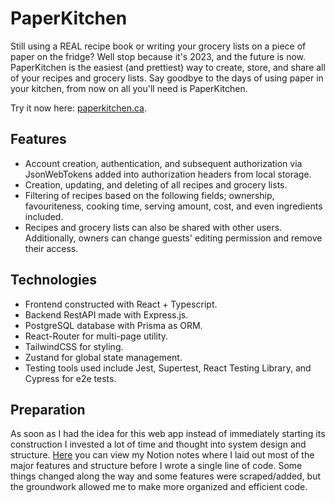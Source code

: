﻿# PaperKitchen

Still using a REAL recipe book or writing your grocery lists on a piece of paper on the fridge? Well stop because it's 2023, and the future is now. PaperKitchen is the easiest (and prettiest) way to create, store, and share all of your recipes and grocery lists. Say goodbye to the days of using paper in your kitchen, from now on all you'll need is PaperKitchen.

Try it now here: [paperkitchen.ca](https://paperkitchen.ca).

## Features

- Account creation, authentication, and subsequent authorization via JsonWebTokens added into authorization headers from local storage.
- Creation, updating, and deleting of all recipes and grocery lists.
- Filtering of recipes based on the following fields; ownership, favouriteness, cooking time, serving amount, cost, and even ingredients included.
- Recipes and grocery lists can also be shared with other users. Additionally, owners can change guests' editing permission and remove their access.

## Technologies

- Frontend constructed with React + Typescript.
- Backend RestAPI made with Express.js.
- PostgreSQL database with Prisma as ORM.
- React-Router for multi-page utility.
- TailwindCSS for styling.
- Zustand for global state management.
- Testing tools used include Jest, Supertest, React Testing Library, and Cypress for e2e tests.

## Preparation

As soon as I had the idea for this web app instead of immediately starting its construction I invested a lot of time and thought into system design and structure. [Here](https://www.notion.so/adnanradwan/Cooking-Webapp-564c3f285be64409ace1f72cfd20bfef?pvs=4) you can view my Notion notes where I laid out most of the major features and structure before I wrote a single line of code. Some things changed along the way and some features were scraped/added, but the groundwork allowed me to make more organized and efficient code.
